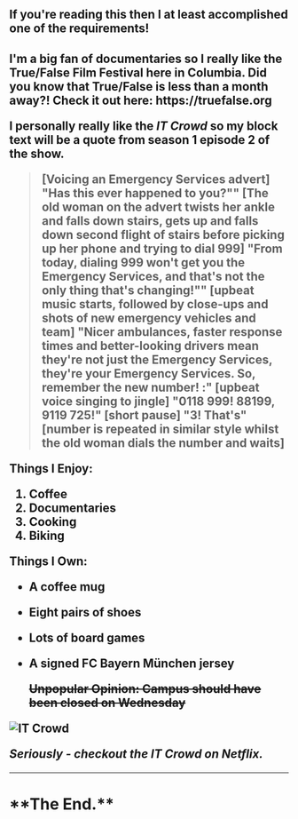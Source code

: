 <h2> If you're reading this then I at least accomplished one of the requirements! <h2>

<p> I'm a big fan of documentaries so I really like the True/False Film Festival here in Columbia. Did you know that True/False is less than a month away?! Check it out here: https://truefalse.org </p>

**I personally really like the _IT Crowd_ so my block text will be a quote from season 1 episode 2 of the show.**

>[Voicing an Emergency Services advert] "Has this ever happened to you?"" [The old woman on the advert twists her ankle and falls down stairs, gets up and falls down second flight of stairs before picking up her phone and trying to dial 999] "From today, dialing 999 won't get you the Emergency Services, and that's not the only thing that's changing!"" [upbeat music starts, followed by close-ups and shots of new emergency vehicles and team] "Nicer ambulances, faster response times and better-looking drivers mean they're not just the Emergency Services, they're your Emergency Services. So, remember the new number! :" [upbeat voice singing to jingle] "0118 999! 88199, 9119 725!" [short pause] "3! That's" [number is repeated in similar style whilst the old woman dials the number and waits]

Things I Enjoy:
1. Coffee
2. Documentaries
3. Cooking
4. Biking

Things I Own:
* A coffee mug
* Eight pairs of shoes
* Lots of board games
* A signed FC Bayern München jersey


  ~~Unpopular Opinion: Campus should have been closed on Wednesday~~






![IT Crowd](https://media.giphy.com/media/FspLvJQlQACXu/giphy.gif)

_Seriously - checkout the IT Crowd on Netflix._

___

<h1>**The End.**</h1> 
